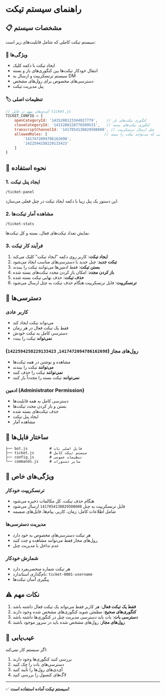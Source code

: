 # راهنمای سیستم تیکت

## 📋 مشخصات سیستم

سیستم تیکت کاملی که شامل قابلیت‌های زیر است:

### 🎯 ویژگی‌ها
- ایجاد تیکت با دکمه کلیک
- انتقال خودکار تیکت‌ها بین کتگوری‌های باز و بسته
- سیستم ترنسکریپت و ارسال به DM
- دسترسی‌های مخصوص برای رول‌های مشخص
- پنل مدیریت تیکت

### 🏷️ تنظیمات اصلی

```javascript
// آی‌دی‌های مهم در فایل ticket.js
TICKET_CONFIG = {
    openCategoryId: '1415288123344027779',    // کتگوری تیکت‌های باز
    closeCategoryId: '1415288228776509531',   // کتگوری تیکت‌های بسته
    transcriptChannelId: '1417854138829508608', // چنل ارسال ترنسکریپت
    allowedRoles: [                          // رول‌هایی که می‌توانند تیکت را ببینند
        '1417472094786162698',
        '1422594258229133423'
    ]
}
```

## 🚀 نحوه استفاده

### 1. ایجاد پنل تیکت
```
/ticket-panel
```
این دستور یک پنل زیبا با دکمه ایجاد تیکت در چنل فعلی می‌سازد.

### 2. مشاهده آمار تیکت‌ها
```
/ticket-stats
```
نمایش تعداد تیکت‌های فعال، بسته و کل تیکت‌ها.

### 3. فرآیند کار تیکت

1. **ایجاد تیکت**: کاربر روی دکمه "ایجاد تیکت" کلیک می‌کند
2. **تیکت جدید**: چنل جدید با دسترسی‌های مناسب ایجاد می‌شود
3. **بستن تیکت**: فقط ادمین‌ها می‌توانند تیکت را ببندند
4. **باز کردن مجدد**: امکان باز کردن مجدد تیکت‌های بسته شده
5. **حذف تیکت**: حذف نهایی تیکت بسته شده
6. **ترنسکریپت**: فایل ترنسکریپت هنگام حذف تیکت به چنل ارسال می‌شود

## 🔐 دسترسی‌ها

### کاربر عادی
- می‌تواند تیکت ایجاد کند
- فقط یک تیکت فعال در هر زمان
- دسترسی کامل به تیکت خودش
- **نمی‌تواند** تیکت را ببندد

### رول‌های مجاز (`1417472094786162698`, `1422594258229133423`)
- مشاهده و نوشتن در همه تیکت‌ها
- **می‌توانند** تیکت را ببندند
- **نمی‌توانند** تیکت را حذف کنند
- **نمی‌توانند** تیکت بسته را مجدداً باز کنند

### ادمین (Administrator Permission)
- دسترسی کامل به همه قابلیت‌ها
- بستن و باز کردن مجدد تیکت‌ها
- حذف تیکت‌های بسته شده
- ایجاد پنل تیکت
- مشاهده آمار

## 📁 ساختار فایل‌ها

```
├── bot.js          # فایل اصلی بات
├── ticket.js       # سیستم تیکت کامل
├── config.js       # تنظیمات عمومی
└── commands.js     # سایر دستورات
```

## 🎫 ویژگی‌های خاص

### ترنسکریپت خودکار
- هنگام حذف تیکت، کل مکالمات ذخیره می‌شود
- فایل ترنسکریپت به چنل `1417854138829508608` ارسال می‌شود
- شامل اطلاعات کامل: زمان، کاربر، پیام‌ها، فایل‌های ضمیمه

### مدیریت دسترسی‌ها
- هر تیکت دسترسی‌های مخصوص به خود دارد
- رول‌های مجاز فقط می‌توانند مشاهده و چت کنند
- عدم تداخل با مدیریت چنل

### شمارش خودکار
- هر تیکت شماره منحصربفرد دارد
- نام‌گذاری استاندارد: `ticket-0001-username`
- پیگیری آسان تیکت‌ها

## ⚠️ نکات مهم

1. **فقط یک تیکت فعال**: هر کاربر فقط می‌تواند یک تیکت فعال داشته باشد
2. **کتگوری‌های صحیح**: مطمئن شوید کتگوری‌های مشخص شده وجود دارند
3. **دسترسی بات**: بات باید دسترسی مدیریت چنل در کتگوری‌ها داشته باشد
4. **رول‌های مجاز**: رول‌های مشخص شده باید در سرور موجود باشند

## 🔧 عیب‌یابی

اگر سیستم کار نمی‌کند:
1. بررسی کنید کتگوری‌ها وجود دارند
2. دسترسی‌های بات را چک کنید
3. آی‌دی‌های رول‌ها را تأیید کنید
4. لاگ‌های کنسول را بررسی کنید

---

✅ **سیستم تیکت آماده استفاده است!**
